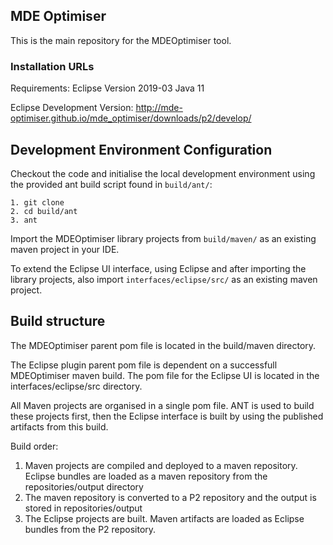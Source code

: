 ## MDE Optimiser

This is the main repository for the MDEOptimiser tool.

### Installation URLs

Requirements:
Eclipse Version 2019-03
Java 11

Eclipse Development Version:
http://mde-optimiser.github.io/mde_optimiser/downloads/p2/develop/


## Development Environment Configuration

Checkout the code and initialise the local development environment using the provided ant build script found in `build/ant/`:
	
	1. git clone
	2. cd build/ant
	3. ant

Import the MDEOptimiser library projects from `build/maven/` as an existing maven project in your IDE.

To extend the Eclipse UI interface, using Eclipse and after importing the library projects, also import `interfaces/eclipse/src/` as an existing maven project.

## Build structure

The MDEOptimiser parent pom file is located in the build/maven directory.

The Eclipse plugin parent pom file is dependent on a successfull MDEOptimiser maven build. The pom file for the Eclipse UI is located in the interfaces/eclipse/src directory.

All Maven projects are organised in a single pom file. ANT is used to build these projects first, then the Eclipse interface is built by using the published artifacts from this build.

Build order:

1. Maven projects are compiled and deployed to a maven repository. Eclipse bundles are loaded as a maven repository from the repositories/output directory
2. The maven repository is converted to a P2 repository and the output is stored in repositories/output
3. The Eclipse projects are built. Maven artifacts are loaded as Eclipse bundles from the P2 repository.